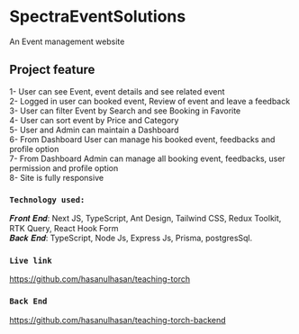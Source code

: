 # SpectraEventSolutions

An Event management website

## Project feature

1- User can see Event, event details and see related event</br>
2- Logged in user can booked event, Review of event and leave a feedback</br>
3- User can filter Event by Search and see Booking in Favorite</br>
4- User can sort event by Price and Category</br>
5- User and Admin can maintain a Dashboard</br>
6- From Dashboard User can manage his booked event, feedbacks and profile option</br>
7- From Dashboard Admin can manage all booking event, feedbacks, user permission and profile option</br>
8- Site is fully responsive</br>

### `Technology used:`

𝑭𝒓𝒐𝒏𝒕 𝑬𝒏𝒅: Next JS, TypeScript, Ant Design, Tailwind CSS, Redux Toolkit, RTK Query, React Hook Form</br>
𝑩𝒂𝒄𝒌 𝑬𝒏𝒅: TypeScript, Node Js, Express Js, Prisma, postgresSql. </br>

### `Live link`

https://github.com/hasanulhasan/teaching-torch

### `Back End`

https://github.com/hasanulhasan/teaching-torch-backend

<!-- </br></br>
## Try as Admin  </br>
Email: hasanulkarimh@gmail.com </br>
Password: 123456 </br>

## Try as User  </br>
Email: gdbd1971@gmail.com </br>
Password: 123456 </br> -->
